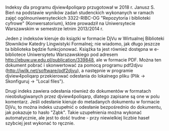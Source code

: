 Indeksy dla programu djview4poliqarp przugotował w 2018 r. Janusz
S. Bień na podstawie wyników zadań studenckich wykonanych w ramach
zajęć ogólnouniwersyteckich 3322-RIBC-OG "Repozytoria i biblioteki
cyfrowe" (Konwersatorium), które prowadził na Uniwersytecie
Warszawskim w semestrze letnim 2013/2014 r.

Jeden z indeksów kieruje do ksiązki w formacie DjVu w Wirtualnej
Biblioteki Słowników Katedry Lingwistyki Formalnej; nie wiadomo, jak
długo jeszcze ta biblioteka będzie funkcjonować. Książka ta jest
również dostępna w e-bibliotece Uniwersytetu Warszawskiego pod adresem
http://ebuw.uw.edu.pl/publication/339848, ale w formacie PDF. Można
ten dokument pobrać i skonwertować za pomocą programu pdf2djvu
(http://jwilk.net/software/pdf2djvu), a następnie w programie
djview4poliqarp przekierować odesłania do lokalnego pliku (Plik ->
Skonfiguruj -> "Local files").

Drugi indeks zawiera odesłania również do dokumentów w formatach
nieobsługiwanych przez djview4poliqarp, dlatego zapisane są one w polu
komentarz. Jeśli odesłanie kieruje do metadanych dokumentu w formacie
DjVu, to można indeks uzupełnić o odesłanie bezpośrednio do dokumentu,
jak pokazuje to hasło "Ząbk". Takie uzupełnienia można wykonać
automatycznie, ale jest to dość trudne - przy niewielkiej liczbie
haseł szybciej jest wykonać to ręcznie.
